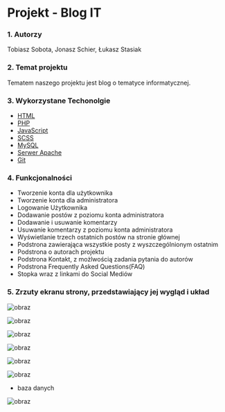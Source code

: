 # Projekt - Blog IT


### 1. Autorzy
Tobiasz Sobota, Jonasz Schier, Łukasz Stasiak
### 2. Temat projektu
Tematem naszego projektu jest blog o tematyce informatycznej.
### 3. Wykorzystane Techonolgie
- [HTML](https://html.com/) 
-  [PHP](https://www.php.net/) 
-  [JavaScript](https://www.javascript.com/) 
-  [SCSS](https://sass-lang.com/) 
-  [MySQL](https://dev.mysql.com/doc/)
-  [Serwer Apache](https://httpd.apache.org/) 
-  [Git](https://git-scm.com/)

### 4. Funkcjonalności

- Tworzenie konta dla użytkownika
- Tworzenie konta dla administratora
- Logowanie Użytkownika
- Dodawanie postów z poziomu konta administratora
- Dodawanie i usuwanie komentarzy
- Usuwanie komentarzy z poziomu konta administratora
- Wyświetlanie trzech ostatnich postów na stronie głównej
- Podstrona zawierająca wszystkie posty z wyszczególnionym ostatnim
- Podstrona o autorach projektu
- Podstrona Kontakt, z możlwością zadania pytania do autorów
- Podstrona Frequently Asked Questions(FAQ)
- Stopka wraz z linkami do Social Mediów

### 5.  Zrzuty ekranu strony, przedstawiający jej wygląd i układ


![obraz](https://user-images.githubusercontent.com/74760639/122996588-542c7480-d3ab-11eb-8ab8-34737966092f.png)

![obraz](https://user-images.githubusercontent.com/74760639/122996485-35c67900-d3ab-11eb-90ff-9be1328d9bbd.png)

![obraz](https://user-images.githubusercontent.com/74760639/122996441-29dab700-d3ab-11eb-96df-3b1a2e78f26d.png)

![obraz](https://user-images.githubusercontent.com/74760639/122996850-a1104b00-d3ab-11eb-95bf-c23fa2c2b328.png)

![obraz](https://user-images.githubusercontent.com/74760639/122997100-efbde500-d3ab-11eb-8164-6ca155ad1a22.png)

![obraz](https://user-images.githubusercontent.com/74760639/122997568-6fe44a80-d3ac-11eb-9687-a2ccb8062eb4.png)

- baza danych


![obraz](https://user-images.githubusercontent.com/74760639/122995850-69ed6a00-d3aa-11eb-8c09-6b4497baf7af.png)
